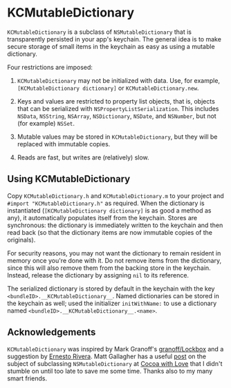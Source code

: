 KCMutableDictionary
===================

`KCMutableDictionary` is a subclass of `NSMutableDictionary` that is transparently persisted in your app's keychain. The general idea is to make secure storage of small items in the keychain as easy as using a mutable dictionary.

Four restrictions are imposed:

1. `KCMutableDictionary` may not be initialized with data. Use, for example, `[KCMutableDictionary dictionary]` or `KCMutableDictionary.new`.

2. Keys and values are restricted to property list objects, that is, objects that can be serialized with `NSPropertyListSerialization`. This includes `NSData`, `NSString`, `NSArray`, `NSDictionary`, `NSDate`, and `NSNumber`, but not (for example) `NSSet`.

3. Mutable values may be stored in `KCMutableDictionary`, but they will be replaced with immutable copies.

4. Reads are fast, but writes are (relatively) slow.

Using KCMutableDictionary
-------------------------

Copy `KCMutableDictionary.h` and `KCMutableDictionary.m` to your project and `#import "KCMutableDictionary.h"` as required. When the dictionary is instantiated (`[KCMutableDictionary dictionary]` is as good a method as any), it automatically populates itself from the keychain. Stores are synchronous: the dictionary is immediately written to the keychain and then read back (so that the dictionary items are now immutable copies of the originals).

For security reasons, you may not want the dictionary to remain resident in memory once you're done with it. Do not remove items from the dictionary, since this will also remove them from the backing store in the keychain. Instead, release the dictionary by assigning `nil` to its reference.

The serialized dictionary is stored by default in the keychain with the key `<bundleID>.__KCMutableDictionary__`. Named dictionaries can be stored in the keychain as well; used the initializer `initWithName:` to use a dictionary named `<bundleID>.__KCMutableDictionary__.<name>`.

Acknowledgements
----------------

`KCMutableDictionary` was inspired by Mark Granoff's [granoff/Lockbox](https://github.com/granoff/Lockbox) and a suggestion by [Ernesto Rivera](https://github.com/rivera-ernesto). Matt Gallagher has a useful [post](http://cocoawithlove.com/2008/12/ordereddictionary-subclassing-cocoa.html) on the subject of subclassing `NSMutableDictionary` at [Cocoa with Love](http://cocoawithlove.com) that I didn't stumble on until too late to save me some time. Thanks also to my many smart friends.